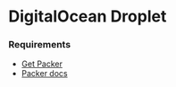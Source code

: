 # DigitalOcean Droplet

### Requirements

- [Get Packer](https://www.packer.io/downloads.html)
- [Packer docs](https://www.packer.io/docs/index.html)
